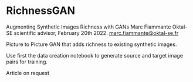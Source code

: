 # RichnessGAN
Augmenting Synthetic Images Richness with GANs
Marc Fiammante Oktal-SE scientific advisor, February 20th 2022. 
marc.fiammante@oktal-se.fr

Picture to Picture GAN that adds richness to existing synthetic images.

Use first the data creation notebook  to generate source and target image pairs for training.

Article on request 
